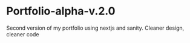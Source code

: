 # Portfolio-alpha-v.2.0
Second version of my portfolio using nextjs and sanity. Cleaner design, cleaner code
